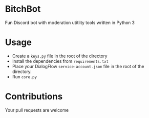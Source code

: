 # BitchBot

Fun Discord bot with moderation utitlity tools written in Python 3

# Usage

* Create a `keys.py` file in the root of the directory
* Install the dependencies from `requirements.txt`
* Place your DialogFlow `service-account.json` file in the root of the directory.
* Run `core.py`

# Contributions

Your pull requests are welcome
